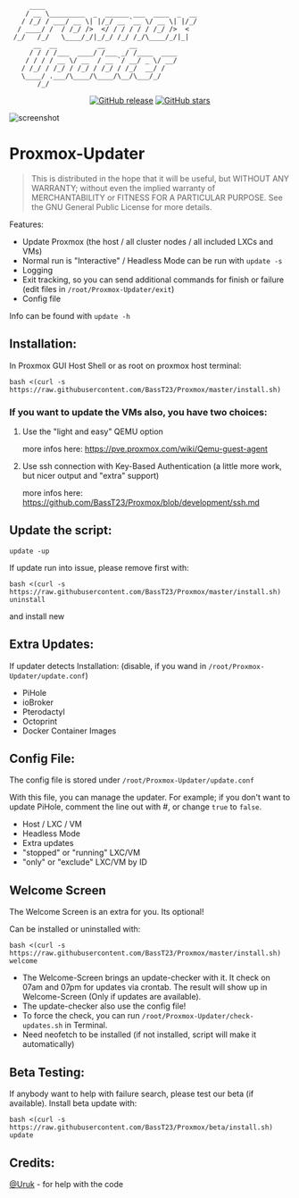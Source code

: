 ```
     ____
    / __ \_________  _  ______ ___  ____  _  __
   / /_/ / ___/ __ \| |/_/ __ `__ \/ __ \| |/_/
  / ____/ /  / /_/ />  </ / / / / / /_/ />  <
 /_/   /_/   \____/_/|_/_/ /_/ /_/\____/_/|_|
      __  __          __      __
     / / / /___  ____/ /___ _/ /____  ____
    / / / / __ \/ __  / __ `/ __/ _ \/ __/
   / /_/ / /_/ / /_/ / /_/ / /_/  __/ /
   \____/ .___/\____/\____/\__/\___/_/
       /_/
```

<div align="center">

[![GitHub release](https://img.shields.io/github/release/BassT23/Proxmox.svg)](https://GitHub.com/BassT23/Proxmox/releases/)
[![GitHub stars](https://img.shields.io/github/stars/BassT23/Proxmox.svg)](https://github.com/BassT23/Proxmox/stargazers)

</div>

![screenshot](https://user-images.githubusercontent.com/30832786/226622350-ad6e9301-2460-4696-97fd-475fb47e6ed8.png)


# Proxmox-Updater

>  This is distributed in the hope that it will be useful, but
>  WITHOUT ANY WARRANTY; without even the implied warranty of
>  MERCHANTABILITY or FITNESS FOR A PARTICULAR PURPOSE.  See the
>  GNU General Public License for more details.

Features:
- Update Proxmox (the host / all cluster nodes / all included LXCs and VMs)
- Normal run is "Interactive" / Headless Mode can be run with `update -s`
- Logging
- Exit tracking, so you can send additional commands for finish or failure (edit files in `/root/Proxmox-Updater/exit`)
- Config file

Info can be found with `update -h`


## Installation:

In Proxmox GUI Host Shell or as root on proxmox host terminal:
```
bash <(curl -s https://raw.githubusercontent.com/BassT23/Proxmox/master/install.sh)
```
### If you want to update the VMs also, you have two choices:

1. Use the "light and easy" QEMU option

     more infos here: <https://pve.proxmox.com/wiki/Qemu-guest-agent>

2. Use ssh connection with Key-Based Authentication (a little more work, but nicer output and "extra" support)

     more infos here: <https://github.com/BassT23/Proxmox/blob/development/ssh.md>


## Update the script:
`update -up`

If update run into issue, please remove first with:
```
bash <(curl -s https://raw.githubusercontent.com/BassT23/Proxmox/master/install.sh) uninstall
```
and install new


## Extra Updates:

If updater detects Installation: (disable, if you wand in `/root/Proxmox-Updater/update.conf`)
- PiHole
- ioBroker
- Pterodactyl
- Octoprint
- Docker Container Images


## Config File:

The config file is stored under `/root/Proxmox-Updater/update.conf`

With this file, you can manage the updater. For example; if you don't want to update PiHole, comment the line out with #, or change `true` to `false`.

- Host / LXC / VM
- Headless Mode
- Extra updates
- "stopped" or "running" LXC/VM
- "only" or "exclude" LXC/VM by ID


## Welcome Screen

The Welcome Screen is an extra for you. Its optional!

Can be installed or uninstalled with:
```
bash <(curl -s https://raw.githubusercontent.com/BassT23/Proxmox/master/install.sh) welcome
```

- The Welcome-Screen brings an update-checker with it. It check on 07am and 07pm for updates via crontab. The result will show up in Welcome-Screen (Only if updates are available).
- The update-checker also use the config file!
- To force the check, you can run `/root/Proxmox-Updater/check-updates.sh` in Terminal.
- Need neofetch to be installed (if not installed, script will make it automatically)


## Beta Testing:

If anybody want to help with failure search, please test our beta (if available).
Install beta update with:
```
bash <(curl -s https://raw.githubusercontent.com/BassT23/Proxmox/beta/install.sh) update
```

## Credits:

[@Uruk](https://github.com/Uruknara) - for help with the code

